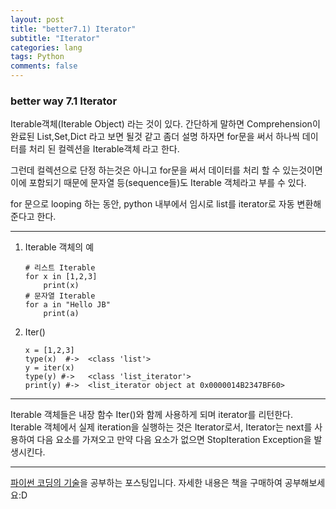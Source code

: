 ```yaml
---
layout: post  
title: "better7.1) Iterator"  
subtitle: "Iterator"  
categories: lang        
tags: Python    
comments: false  
---
```


### better way 7.1 Iterator

Iterable객체(Iterable Object) 라는 것이 있다.
간단하게 말하면 Comprehension이 완료된 List,Set,Dict 라고 보면 될것 같고
좀더 설명 하자면 for문을 써서 하나씩 데이터를 처리 된 컬렉션을 Iterable객체 라고 한다.

그런데 컬렉션으로 단정 하는것은 아니고 for문을 써서 데이터를 처리 할 수 있는것이면 
이에 포함되기 때문에 문자열 등(sequence들)도 Iterable 객체라고 부를 수 있다.

for 문으로 looping 하는 동안, python 내부에서 임시로 list를 iterator로 자동 변환해준다고 한다.


-----

1. Iterable 객체의 예

	```
	# 리스트 Iterable 
	for x in [1,2,3]
		print(x)
	# 문자열 Iterable
	for a in "Hello JB"
		print(a)
	```

2.  Iter()
	```
    x = [1,2,3]
    type(x)  #->  <class 'list'>
    y = iter(x)
    type(y) #->   <class 'list_iterator'>
    print(y) #->  <list_iterator object at 0x0000014B2347BF60>
>>>

-----

Iterable 객체들은 내장 함수 Iter()와 함께 사용하게 되며 iterator를 리턴한다.
Iterable 객체에서 실제 iteration을 실행하는 것은 Iterator로서, 
Iterator는 next를 사용하여 다음 요소를 가져오고 만약 다음 요소가 없으면 
StopIteration Exception을 발생시킨다.

---
[파이썬 코딩의 기술](http://www.gilbut.co.kr/book/bookView.aspx?bookcode=BN001430&page=1&TF=T)을 공부하는 포스팅입니다.
자세한 내용은 책을 구매하여 공부해보세요:D

